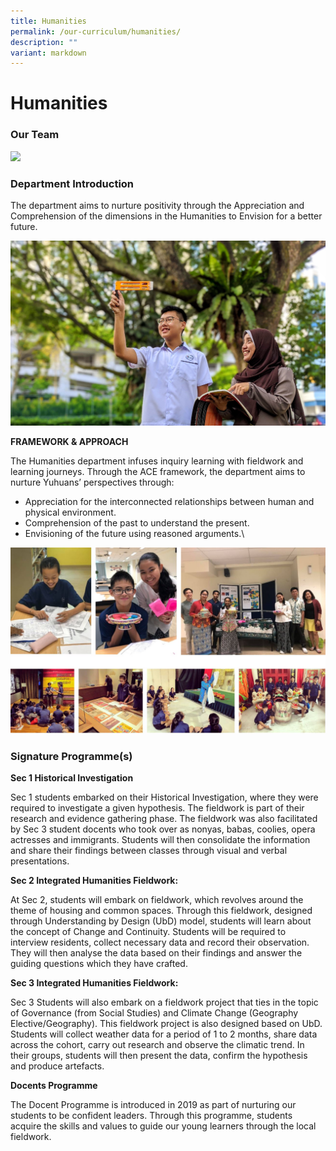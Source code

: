 ```yaml
---
title: Humanities
permalink: /our-curriculum/humanities/
description: ""
variant: markdown
---
```

# **Humanities**

### Our Team

![](/images/2023%20images/humanities%20ver2.png)

### Department Introduction

The department aims to nurture positivity through the Appreciation and Comprehension of the dimensions in the Humanities to Envision for a better future.

![](/images/00100trPORTRAIT_00100_BURST20200311081009946_COVER.jpg)

**FRAMEWORK & APPROACH** 

The Humanities department infuses inquiry learning with fieldwork and learning journeys. Through the ACE framework, the department aims to nurture Yuhuans’ perspectives through:   

* Appreciation for the interconnected relationships between human and physical environment. 
* Comprehension of the past to understand the present. 
* Envisioning of the future using reasoned arguments.\

![](/images/Humanities1.jpg)

### Signature Programme(s)

**Sec 1 Historical Investigation**  

Sec 1 students embarked on their Historical Investigation, where they were required to investigate a given hypothesis. The fieldwork is part of their research and evidence gathering phase. The fieldwork was also facilitated by Sec 3 student docents who took over as nonyas, babas, coolies, opera actresses and immigrants. Students will then consolidate the information and share their findings between classes through visual and verbal presentations.

**Sec 2 Integrated Humanities Fieldwork:**

At Sec 2, students will embark on fieldwork, which revolves around the theme of housing and common spaces. Through this fieldwork, designed through Understanding by Design (UbD) model, students will learn about the concept of Change and Continuity. Students will be required to interview residents, collect necessary data and record their observation. They will then analyse the data based on their findings and answer the guiding questions which they have crafted.

**Sec 3 Integrated Humanities Fieldwork:**

Sec 3 Students will also embark on a fieldwork project that ties in the topic of Governance (from Social Studies) and Climate Change (Geography Elective/Geography). This fieldwork project is also designed based on UbD. Students will collect weather data for a period of 1 to 2 months, share data across the cohort, carry out research and observe the climatic trend. In their groups, students will then present the data, confirm the hypothesis and produce artefacts.

**Docents Programme**

The Docent Programme is introduced in 2019 as part of nurturing our students to be confident leaders. Through this programme, students acquire the skills and values to guide our young learners through the local fieldwork.